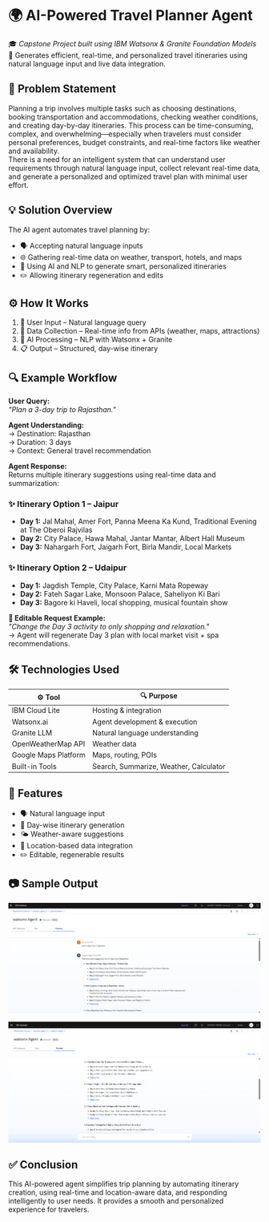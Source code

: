 # 🌍 AI-Powered Travel Planner Agent
🎓 *Capstone Project built using IBM Watsonx & Granite Foundation Models*  
🧠 Generates efficient, real-time, and personalized travel itineraries using natural language input and live data integration.

## 🧩 Problem Statement
Planning a trip involves multiple tasks such as choosing destinations, booking transportation and accommodations, checking weather conditions, and creating day-by-day itineraries. This process can be time-consuming, complex, and overwhelming—especially when travelers must consider personal preferences, budget constraints, and real-time factors like weather and availability.  
There is a need for an intelligent system that can understand user requirements through natural language input, collect relevant real-time data, and generate a personalized and optimized travel plan with minimal user effort.

## 💡 Solution Overview
The AI agent automates travel planning by:
- 🗣️ Accepting natural language inputs
- 🌐 Gathering real-time data on weather, transport, hotels, and maps
- 🧠 Using AI and NLP to generate smart, personalized itineraries
- ✏️ Allowing itinerary regeneration and edits

## ⚙️ How It Works
1. 🧾 User Input – Natural language query  
2. 🔎 Data Collection – Real-time info from APIs (weather, maps, attractions)  
3. 🧠 AI Processing – NLP with Watsonx + Granite  
4. 📋 Output – Structured, day-wise itinerary

## 🔍 Example Workflow
**User Query:**  
*"Plan a 3-day trip to Rajasthan."*

**Agent Understanding:**  
→ Destination: Rajasthan  
→ Duration: 3 days  
→ Context: General travel recommendation

**Agent Response:**  
Returns multiple itinerary suggestions using real-time data and summarization:

### ✨ Itinerary Option 1 – Jaipur
- **Day 1:** Jal Mahal, Amer Fort, Panna Meena Ka Kund, Traditional Evening at The Oberoi Rajvilas  
- **Day 2:** City Palace, Hawa Mahal, Jantar Mantar, Albert Hall Museum  
- **Day 3:** Nahargarh Fort, Jaigarh Fort, Birla Mandir, Local Markets

### ✨ Itinerary Option 2 – Udaipur
- **Day 1:** Jagdish Temple, City Palace, Karni Mata Ropeway  
- **Day 2:** Fateh Sagar Lake, Monsoon Palace, Saheliyon Ki Bari  
- **Day 3:** Bagore ki Haveli, local shopping, musical fountain show

**🔁 Editable Request Example:**  
*"Change the Day 3 activity to only shopping and relaxation."*  
→ Agent will regenerate Day 3 plan with local market visit + spa recommendations.

## 🛠️ Technologies Used
| ⚙️ Tool | 🔍 Purpose |
|--------|------------|
| IBM Cloud Lite | Hosting & integration |
| Watsonx.ai | Agent development & execution |
| Granite LLM | Natural language understanding |
| OpenWeatherMap API | Weather data |
| Google Maps Platform | Maps, routing, POIs |
| Built-in Tools | Search, Summarize, Weather, Calculator |

## 🚀 Features
- 🗣️ Natural language input  
- 📅 Day-wise itinerary generation  
- 🌤️ Weather-aware suggestions  
- 📍 Location-based data integration  
- ✏️ Editable, regenerable results

## 📷 Sample Output
<p align="center"><img src="./assets/image_1.png" width="600" alt="Agent Response Screenshot 1"></p>
<p align="center"><img src="./assets/image_2.png" width="600" alt="Agent Response Screenshot 2"></p>

## ✅ Conclusion
This AI-powered agent simplifies trip planning by automating itinerary creation, using real-time and location-aware data, and responding intelligently to user needs. It provides a smooth and personalized experience for travelers.
